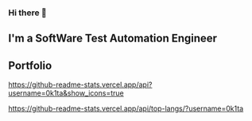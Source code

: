 ### Hi there 👋
## I'm a SoftWare Test Automation Engineer

## Portfolio

https://github-readme-stats.vercel.app/api?username=0k1ta&show_icons=true

https://github-readme-stats.vercel.app/api/top-langs/?username=0k1ta



<!--
**0k1ta/0k1ta** is a ✨ _special_ ✨ repository because its `README.md` (this file) appears on your GitHub profile.

Here are some ideas to get you started:

- 🔭 I’m currently working on ...
- 🌱 I’m currently learning ...
- 👯 I’m looking to collaborate on ...
- 🤔 I’m looking for help with ...
- 💬 Ask me about ...
- 📫 How to reach me: ...
- 😄 Pronouns: ...
- ⚡ Fun fact: ...
-->
